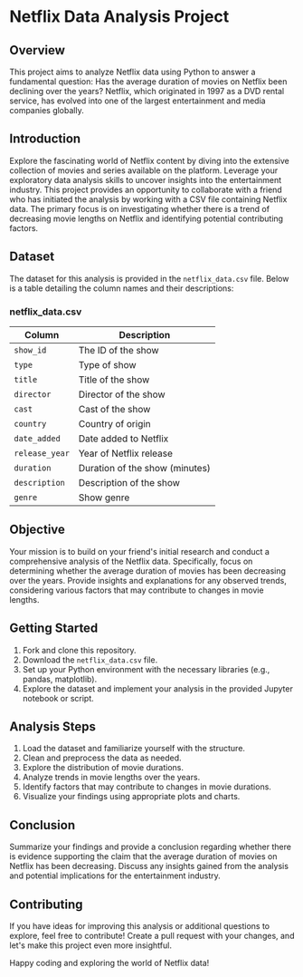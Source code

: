 # Netflix Data Analysis Project

## Overview
This project aims to analyze Netflix data using Python to answer a fundamental question: Has the average duration of movies on Netflix been declining over the years? Netflix, which originated in 1997 as a DVD rental service, has evolved into one of the largest entertainment and media companies globally.

## Introduction
Explore the fascinating world of Netflix content by diving into the extensive collection of movies and series available on the platform. Leverage your exploratory data analysis skills to uncover insights into the entertainment industry. This project provides an opportunity to collaborate with a friend who has initiated the analysis by working with a CSV file containing Netflix data. The primary focus is on investigating whether there is a trend of decreasing movie lengths on Netflix and identifying potential contributing factors.

## Dataset
The dataset for this analysis is provided in the `netflix_data.csv` file. Below is a table detailing the column names and their descriptions:

### netflix_data.csv
| Column        | Description                   |
|---------------|-------------------------------|
| `show_id`     | The ID of the show            |
| `type`        | Type of show                  |
| `title`       | Title of the show             |
| `director`    | Director of the show          |
| `cast`        | Cast of the show              |
| `country`     | Country of origin             |
| `date_added`  | Date added to Netflix         |
| `release_year`| Year of Netflix release       |
| `duration`    | Duration of the show (minutes)|
| `description` | Description of the show       |
| `genre`       | Show genre                    |

## Objective
Your mission is to build on your friend's initial research and conduct a comprehensive analysis of the Netflix data. Specifically, focus on determining whether the average duration of movies has been decreasing over the years. Provide insights and explanations for any observed trends, considering various factors that may contribute to changes in movie lengths.


## Getting Started
1. Fork and clone this repository.
2. Download the `netflix_data.csv` file.
3. Set up your Python environment with the necessary libraries (e.g., pandas, matplotlib).
4. Explore the dataset and implement your analysis in the provided Jupyter notebook or script.

## Analysis Steps
1. Load the dataset and familiarize yourself with the structure.
2. Clean and preprocess the data as needed.
3. Explore the distribution of movie durations.
4. Analyze trends in movie lengths over the years.
5. Identify factors that may contribute to changes in movie durations.
6. Visualize your findings using appropriate plots and charts.

## Conclusion
Summarize your findings and provide a conclusion regarding whether there is evidence supporting the claim that the average duration of movies on Netflix has been decreasing. Discuss any insights gained from the analysis and potential implications for the entertainment industry.

## Contributing
If you have ideas for improving this analysis or additional questions to explore, feel free to contribute! Create a pull request with your changes, and let's make this project even more insightful.

Happy coding and exploring the world of Netflix data!

